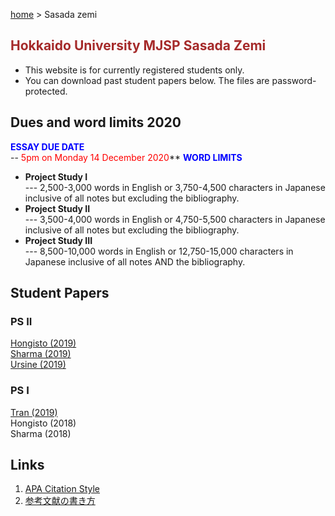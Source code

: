 [home](https://hirosasada.github.io/) > Sasada zemi  
## <font color="BROWN">Hokkaido University MJSP Sasada Zemi</font>
- This website is for currently registered students only.  
- You can download past student papers below. The files are password-protected.  

## Dues and word limits 2020
**<font color="BLUE">ESSAY DUE DATE</font>**  
-- <font color="RED">5pm on Monday 14 December 2020</font>** 
**<font color="BLUE">WORD LIMITS</font>**    
- **Project Study I**  
--- 2,500-3,000 words in English or 3,750-4,500 characters in Japanese inclusive of all notes but excluding the bibliography.
- **Project Study II**  
--- 3,500-4,000 words in English or 4,750-5,500 characters in Japanese inclusive of all notes but excluding the bibliography.
- **Project Study III**  
--- 8,500-10,000 words in English or 12,750-15,000 characters in Japanese inclusive of all notes AND the bibliography.

## Student Papers  
### PS II  
[Hongisto (2019)](https://drive.google.com/open?id=1Oi_XKPILQX1_RnChU3e2Mzz1igNjNg6J)     
[Sharma (2019)](https://drive.google.com/open?id=1lbecq7kqVyv3qxdXi7ekeqMHd3ToPW7V)  
[Ursine (2019)](https://drive.google.com/open?id=1sJwIX0JBB8jWjEyC0M3zxhthvcbb9FOM)  
### PS I  
[Tran (2019)](https://drive.google.com/open?id=1Ke9wG7MA8LXud2AAlEtEMFKfGAicrtiL)  
Hongisto (2018)     
Sharma (2018)  

## Links   
1. [APA Citation Style](https://www.citationmachine.net/apa/cite-a-book)  
2. [参考文献の書き方](https://www.library.osaka-u.ac.jp/doc/2013_Writing_references.pdf)  
